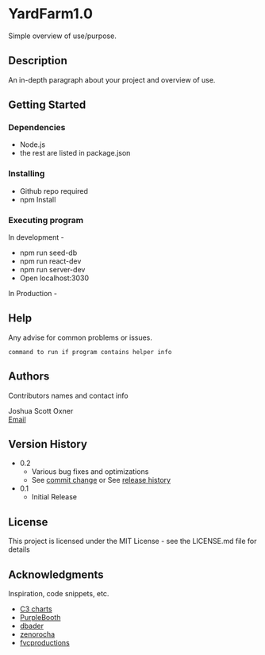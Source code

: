 # YardFarm1.0

Simple overview of use/purpose.

## Description

An in-depth paragraph about your project and overview of use.

## Getting Started

### Dependencies

* Node.js
* the rest are listed in package.json

### Installing

* Github repo required
* npm Install

### Executing program

In development -
* npm run seed-db
* npm run react-dev
* npm run server-dev
* Open localhost:3030

In Production -

## Help

Any advise for common problems or issues.

```
command to run if program contains helper info
```

## Authors

Contributors names and contact info

Joshua Scott Oxner  
[Email](bohemus@hotmail.com)

## Version History

* 0.2
    * Various bug fixes and optimizations
    * See [commit change]() or See [release history]()
* 0.1
    * Initial Release

## License

This project is licensed under the MIT License - see the LICENSE.md file for details

## Acknowledgments

Inspiration, code snippets, etc.
* [C3 charts](https://github.com/matiassingers/awesome-readme)
* [PurpleBooth](https://gist.github.com/PurpleBooth/109311bb0361f32d87a2)
* [dbader](https://github.com/dbader/readme-template)
* [zenorocha](https://gist.github.com/zenorocha/4526327)
* [fvcproductions](https://gist.github.com/fvcproductions/1bfc2d4aecb01a834b46)